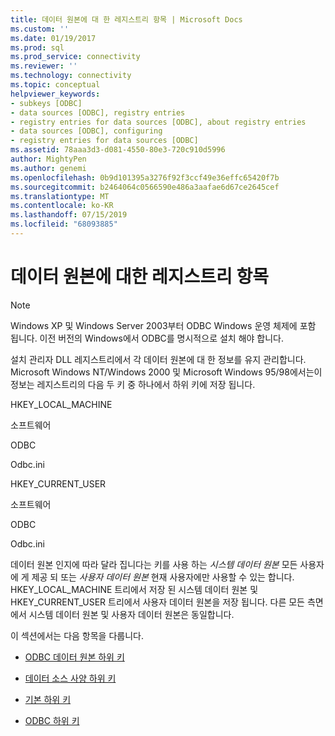 ```yaml
---
title: 데이터 원본에 대 한 레지스트리 항목 | Microsoft Docs
ms.custom: ''
ms.date: 01/19/2017
ms.prod: sql
ms.prod_service: connectivity
ms.reviewer: ''
ms.technology: connectivity
ms.topic: conceptual
helpviewer_keywords:
- subkeys [ODBC]
- data sources [ODBC], registry entries
- registry entries for data sources [ODBC], about registry entries
- data sources [ODBC], configuring
- registry entries for data sources [ODBC]
ms.assetid: 78aaa3d3-d081-4550-80e3-720c910d5996
author: MightyPen
ms.author: genemi
ms.openlocfilehash: 0b9d101395a3276f92f3ccf49e36effc65420f7b
ms.sourcegitcommit: b2464064c0566590e486a3aafae6d67ce2645cef
ms.translationtype: MT
ms.contentlocale: ko-KR
ms.lasthandoff: 07/15/2019
ms.locfileid: "68093885"
---
```

# <a name="registry-entries-for-data-sources"></a>데이터 원본에 대한 레지스트리 항목
> [!NOTE]  
>  Windows XP 및 Windows Server 2003부터 ODBC Windows 운영 체제에 포함 됩니다. 이전 버전의 Windows에서 ODBC를 명시적으로 설치 해야 합니다.  
  
 설치 관리자 DLL 레지스트리에서 각 데이터 원본에 대 한 정보를 유지 관리합니다. Microsoft Windows NT/Windows 2000 및 Microsoft Windows 95/98에서는이 정보는 레지스트리의 다음 두 키 중 하나에서 하위 키에 저장 됩니다.  
  
 HKEY_LOCAL_MACHINE  
  
 소프트웨어  
  
 ODBC  
  
 Odbc.ini  
  
 HKEY_CURRENT_USER  
  
 소프트웨어  
  
 ODBC  
  
 Odbc.ini  
  
 데이터 원본 인지에 따라 달라 집니다는 키를 사용 하는 *시스템 데이터 원본* 모든 사용자에 게 제공 되 또는 *사용자 데이터 원본* 현재 사용자에만 사용할 수 있는 합니다. HKEY_LOCAL_MACHINE 트리에서 저장 된 시스템 데이터 원본 및 HKEY_CURRENT_USER 트리에서 사용자 데이터 원본을 저장 됩니다. 다른 모든 측면에서 시스템 데이터 원본 및 사용자 데이터 원본은 동일합니다.  
  
 이 섹션에서는 다음 항목을 다룹니다.  
  
-   [ODBC 데이터 원본 하위 키](../../../odbc/reference/install/odbc-data-sources-subkey.md)  
  
-   [데이터 소스 사양 하위 키](../../../odbc/reference/install/data-source-specification-subkeys.md)  
  
-   [기본 하위 키](../../../odbc/reference/install/default-subkey.md)  
  
-   [ODBC 하위 키](../../../odbc/reference/install/odbc-subkey.md)
